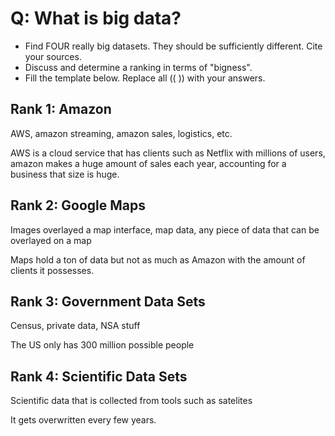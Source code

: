 # Q: What is big data?

* Find FOUR really big datasets. They should be sufficiently different. Cite your sources.
* Discuss and determine a ranking in terms of "bigness".
* Fill the template below. Replace all (( )) with your answers.

## Rank 1: Amazon

AWS, amazon streaming, amazon sales, logistics, etc. 

AWS is a cloud service that has clients such as Netflix with millions of users, amazon makes a huge amount 
of sales each year, accounting for a business that size is huge. 

## Rank 2: Google Maps

Images overlayed a map interface, map data, any piece of data that can be overlayed on a map

Maps hold a ton of data but not as much as Amazon with the amount of clients it possesses. 

## Rank 3: Government Data Sets

Census, private data, NSA stuff

The US only has 300 million possible people

## Rank 4: Scientific Data Sets

Scientific data that is collected from tools such as satelites

It gets overwritten every few years.
